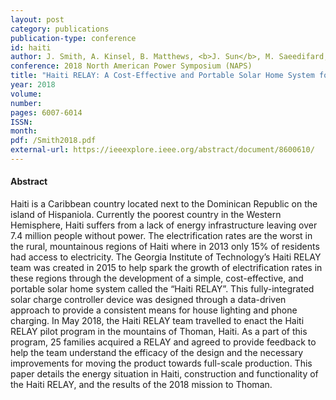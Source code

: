 ```yaml
---
layout: post
category: publications
publication-type: conference
id: haiti
author: J. Smith, A. Kinsel, B. Matthews, <b>J. Sun</b>, M. Saeedifard, and F. Lambert
conference: 2018 North American Power Symposium (NAPS)
title: "Haiti RELAY: A Cost-Effective and Portable Solar Home System for Rural Haitian Regions"
year: 2018
volume:
number:
pages: 6007-6014
ISSN:
month:
pdf: /Smith2018.pdf
external-url: https://ieeexplore.ieee.org/abstract/document/8600610/
---
```


#### Abstract

Haiti is a Caribbean country located next to the Dominican Republic on the island of Hispaniola. Currently the poorest country in the Western Hemisphere, Haiti suffers from a lack of energy infrastructure leaving over 7.4 million people without power. The electrification rates are the worst in the rural, mountainous regions of Haiti where in 2013 only 15% of residents had access to electricity. The Georgia Institute of Technology’s Haiti RELAY team was created in 2015 to help spark the growth of electrification rates in these regions through the development of a simple, cost-effective, and portable solar home system called the “Haiti RELAY”. This fully-integrated solar charge controller device was designed through a data-driven approach to provide a consistent means for house lighting and phone charging. In May 2018, the Haiti RELAY team travelled to enact the Haiti RELAY pilot program in the mountains of Thoman, Haiti. As a part of this program, 25 families acquired a RELAY and agreed to provide feedback to help the team understand the efficacy of the design and the necessary improvements for moving the product towards full-scale production. This paper details the energy situation in Haiti, construction and functionality of the Haiti RELAY, and the results of the 2018 mission to Thoman.